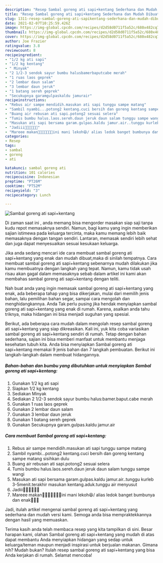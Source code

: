 ```yaml
---
description: "Resep Sambal goreng ati sapi+kentang Sederhana dan Mudah Dibuat"
title: "Resep Sambal goreng ati sapi+kentang Sederhana dan Mudah Dibuat"
slug: 1311-resep-sambal-goreng-ati-sapikentang-sederhana-dan-mudah-dibuat
date: 2021-02-07T10:25:59.426Z
image: https://img-global.cpcdn.com/recipes/d2d58d0711f5a52c/680x482cq70/sambal-goreng-ati-sapikentang-foto-resep-utama.jpg
thumbnail: https://img-global.cpcdn.com/recipes/d2d58d0711f5a52c/680x482cq70/sambal-goreng-ati-sapikentang-foto-resep-utama.jpg
cover: https://img-global.cpcdn.com/recipes/d2d58d0711f5a52c/680x482cq70/sambal-goreng-ati-sapikentang-foto-resep-utama.jpg
author: Joe Frazier
ratingvalue: 3.8
reviewcount: 8
recipeingredient:
- "1/2 kg ati sapi"
- "1/2 kg kentang"
- " Minyak"
- "2 1/2-3 sendok sayur bumbu halusbamerbaputcabe merah"
- "1 ruas laos geprek"
- "2 lembar daun salam"
- "3 lembar daun jeruk"
- "1 batang sereh geprek"
- "Secukupnya garamgulpaskaldu jamurair"
recipeinstructions:
- "Rebus air sampe mendidih.masukan ati sapi tunggu sampe matang"
- "Sambil nyambi...potong2 kentang.cuci bersih dan goreng kentang sampe matang sisihkan dulu"
- "Buang air rebusan ati sapi.potong2 sesuai selera"
- "Tumis bumbu halus.laos.sereh.daun jeruk daun salam tunggu sampe wangi"
- "Masukan ati sapi bersama garam.gulpas.kaldu jamur.air..tunggu kurleb 3-5menit.terakhir masukan kentang.aduk.tunggu air menyusut"
- "Jadiii🤗🤗🤗🤗🤤🤤"
- "Mareee makan🤗🤗🤗🤤🤤🤤🤤ini mani lekoh😆/ alias ledok banget bumbunya dan enak🤤🤤🤤"
categories:
- Resep
tags:
- sambal
- goreng
- ati

katakunci: sambal goreng ati 
nutrition: 101 calories
recipecuisine: Indonesian
preptime: "PT26M"
cooktime: "PT52M"
recipeyield: "3"
recipecategory: Lunch

---
```



![Sambal goreng ati sapi+kentang](https://img-global.cpcdn.com/recipes/d2d58d0711f5a52c/680x482cq70/sambal-goreng-ati-sapikentang-foto-resep-utama.jpg)

Di zaman  saat ini , anda memang bisa mengorder masakan siap saji tanpa kudu repot memasaknya sendiri. Namun, bagi kamu yang ingin memberikan sajian istimewa pada keluarga tercinta, maka kamu memang lebih baik memasaknya dengan tangan sendiri. Lantaran, memasak sendiri lebih sehat dan juga dapat menyesuaikan sesuai kesukaan keluarga.

Jika anda sedang mencari ide cara membuat sambal goreng ati sapi+kentang yang enak dan mudah dibuat,maka di sinilah tempatnya. Cara membuat sambal goreng ati sapi+kentang  sebenarnya mudah dilakukan jika kamu membuatnya dengan langkah yang tepat. Namun, kamu tidak usah risau akan gagal dalam memasaknya 
sebab dalam artikel ini kami akan membahas sambal goreng ati sapi+kentang dengan teliti.  



Nah buat anda yang ingin memasak sambal goreng ati sapi+kentang yang enak, ada beberapa tahap yang bisa dikerjakan, mulai dari memilih jenis bahan, lalu pemilihan bahan segar, sampai cara mengolah dan menghidangkannya. Anda Tak perlu pusing jika hendak menyiapkan sambal goreng ati sapi+kentang yang enak di rumah. Karena, asalkan anda  tahu triknya, maka hidangan ini bisa menjadi suguhan yang spesial.

Berikut, ada beberapa cara mudah dalam mengolah resep sambal goreng ati sapi+kentang yang siap dikreasikan. Kali ini, yuk kita coba variasikan sambal goreng ati sapi+kentang sendiri di rumah. Tetap dengan bahan sederhana, sajian ini bisa memberi manfaat untuk membantu menjaga kesehatan tubuh kita. Anda bisa menyiapkan Sambal goreng ati sapi+kentang memakai 9 jenis bahan dan 7 langkah pembuatan. Berikut ini langkah-langkah dalam membuat hidangannya.

<!--inarticleads1-->

##### Bahan-bahan dan bumbu yang dibutuhkan untuk menyiapkan Sambal goreng ati sapi+kentang:

1. Gunakan 1/2 kg ati sapi
1. Siapkan 1/2 kg kentang
1. Sediakan  Minyak
1. Sediakan 2 1/2-3 sendok sayur bumbu halus:bamer.baput.cabe merah
1. Gunakan 1 ruas laos geprek
1. Gunakan 2 lembar daun salam
1. Gunakan 3 lembar daun jeruk
1. Gunakan 1 batang sereh geprek
1. Gunakan Secukupnya garam.gulpas.kaldu jamur.air




<!--inarticleads2-->

##### Cara membuat Sambal goreng ati sapi+kentang:

1. Rebus air sampe mendidih.masukan ati sapi tunggu sampe matang
1. Sambil nyambi...potong2 kentang.cuci bersih dan goreng kentang sampe matang sisihkan dulu
1. Buang air rebusan ati sapi.potong2 sesuai selera
1. Tumis bumbu halus.laos.sereh.daun jeruk daun salam tunggu sampe wangi
1. Masukan ati sapi bersama garam.gulpas.kaldu jamur.air..tunggu kurleb 3-5menit.terakhir masukan kentang.aduk.tunggu air menyusut
1. Jadiii🤗🤗🤗🤗🤤🤤
1. Mareee makan🤗🤗🤗🤤🤤🤤🤤ini mani lekoh😆/ alias ledok banget bumbunya dan enak🤤🤤🤤




Jadi, itulah artikel mengenai  sambal goreng ati sapi+kentang  yang sederhana dan mudah versi kami. Semoga anda bisa mempraktekkannya dengan hasil yang memuaskan. 

Terima kasih anda telah membaca resep yang kita tampilkan di sini. Besar harapan kami, olahan  Sambal goreng ati sapi+kentang yang mudah di atas dapat membantu Anda menyiapkan hidangan yang sedap untuk keluarga/teman maupun menjadi inspirasi untuk berjualan makanan. Gimana nih? Mudah bukan? Itulah resep sambal goreng ati sapi+kentang yang bisa Anda kerjakan di rumah. Selamat mencoba!

